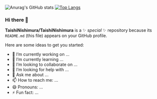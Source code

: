 ![Anurag's GitHub stats](https://github-readme-stats.vercel.app/api?username=TaishiNishimura&show_icons=true&title_color=ffffff&icon_color=ffffff&text_color=ffffff&bg_color=DEG,ba65fd,5aa5f8,00d8ee)
[![Top Langs](https://github-readme-stats.vercel.app/api/top-langs/?username=TaishiNishimura&langs_count=10)](https://github.com/anuraghazra/github-readme-stats)



### Hi there 👋

**TaishiNishimura/TaishiNishimura** is a ✨ _special_ ✨ repository because its `README.md` (this file) appears on your GitHub profile.

Here are some ideas to get you started:

- 🔭 I’m currently working on ...
- 🌱 I’m currently learning ...
- 👯 I’m looking to collaborate on ...
- 🤔 I’m looking for help with ...
- 💬 Ask me about ...
- 📫 How to reach me: ...
- 😄 Pronouns: ...
- ⚡ Fun fact: ...
